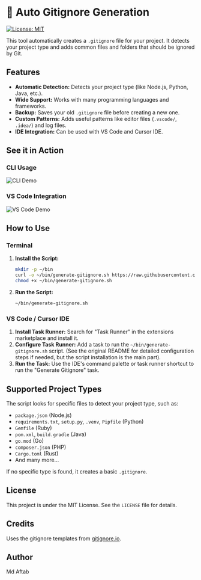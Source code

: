 # 🚀 Auto Gitignore Generation

[![License: MIT](https://img.shields.io/badge/License-MIT-yellow.svg)](https://opensource.org/licenses/MIT)

This tool automatically creates a `.gitignore` file for your project. It detects your project type and adds common files and folders that should be ignored by Git.

## Features

*   **Automatic Detection:** Detects your project type (like Node.js, Python, Java, etc.).
*   **Wide Support:** Works with many programming languages and frameworks.
*   **Backup:** Saves your old `.gitignore` file before creating a new one.
*   **Custom Patterns:** Adds useful patterns like editor files (`.vscode/`, `.idea/`) and log files.
*   **IDE Integration:** Can be used with VS Code and Cursor IDE.

## See it in Action

### CLI Usage

![CLI Demo](assets/cli-demo.gif)

### VS Code Integration

![VS Code Demo](assets/vscode-demo.gif)

## How to Use

### Terminal

1.  **Install the Script:**
    ```bash
    mkdir -p ~/bin
    curl -o ~/bin/generate-gitignore.sh https://raw.githubusercontent.com/Mdaftab/auto_gitignore_generation/main/generate-gitignore.sh
    chmod +x ~/bin/generate-gitignore.sh
    ```
2.  **Run the Script:**
    ```bash
    ~/bin/generate-gitignore.sh
    ```

### VS Code / Cursor IDE

1.  **Install Task Runner:** Search for "Task Runner" in the extensions marketplace and install it.
2.  **Configure Task Runner:** Add a task to run the `~/bin/generate-gitignore.sh` script. (See the original README for detailed configuration steps if needed, but the script installation is the main part).
3.  **Run the Task:** Use the IDE's command palette or task runner shortcut to run the "Generate Gitignore" task.

## Supported Project Types

The script looks for specific files to detect your project type, such as:

*   `package.json` (Node.js)
*   `requirements.txt`, `setup.py`, `.venv`, `Pipfile` (Python)
*   `Gemfile` (Ruby)
*   `pom.xml`, `build.gradle` (Java)
*   `go.mod` (Go)
*   `composer.json` (PHP)
*   `Cargo.toml` (Rust)
*   And many more...

If no specific type is found, it creates a basic `.gitignore`.

## License

This project is under the MIT License. See the `LICENSE` file for details.

## Credits

Uses the gitignore templates from [gitignore.io](https://www.toptal.com/developers/gitignore).

## Author

Md Aftab
